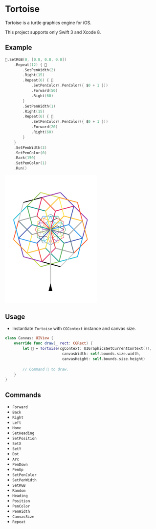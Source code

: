 # Tortoise

Tortoise is a turtle graphics engine for iOS.

This project supports only Swift 3 and Xcode 8.

## Example

```swift
🐢.SetRGB(0, [0.8, 0.8, 0.8])
    .Repeat(12) { 🐢
        .SetPenWidth(2)
        .Right(15)
        .Repeat(6) { 🐢
            .SetPenColor(.PenColor({ $0 + 1 }))
            .Forward(50)
            .Right(60)
        }
        .SetPenWidth(1)
        .Right(15)
        .Repeat(6) { 🐢
            .SetPenColor(.PenColor({ $0 + 1 }))
            .Forward(20)
            .Right(60)
        }
    }
    .SetPenWidth(3)
    .SetPenColor(0)
    .Back(150)
    .SetPenColor(1)
    .Run()
```

<img src="https://github.com/temoki/Tortoise/blob/master/ReadmeImages/example.png" width="300" />

## Usage

* Instantiate `Tortoise` with `CGContext` instance and canvas size.

```swift
class Canvas: UIView {
    override func draw(_ rect: CGRect) {
        let 🐢 = Tortoise(cgContext: UIGraphicsGetCurrentContext()!,
                          canvasWidth: self.bounds.size.width,
                          canvasHeight: self.bounds.size.height)

        // Command 🐢 to draw.
    }
}
```

## Commands

* `Forward`
* `Back`
* `Right`
* `Left`
* `Home`
* `SetHeading`
* `SetPosition`
* `SetX`
* `SetY`
* `Dot`
* `Arc`
* `PenDown`
* `PenUp`
* `SetPenColor`
* `SetPenWidth`
* `SetRGB`
* `Random`
* `Heading`
* `Position`
* `PenColor`
* `PenWidth`
* `CanvasSize`
* `Repeat`
